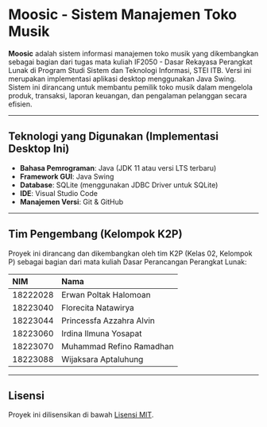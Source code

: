 # Moosic - Sistem Manajemen Toko Musik

**Moosic** adalah sistem informasi manajemen toko musik yang dikembangkan sebagai bagian dari tugas mata kuliah IF2050 - Dasar Rekayasa Perangkat Lunak di Program Studi Sistem dan Teknologi Informasi, STEI ITB. Versi ini merupakan implementasi aplikasi desktop menggunakan Java Swing. Sistem ini dirancang untuk membantu pemilik toko musik dalam mengelola produk, transaksi, laporan keuangan, dan pengalaman pelanggan secara efisien.

---

## Teknologi yang Digunakan (Implementasi Desktop Ini)

-   **Bahasa Pemrograman**: Java (JDK 11 atau versi LTS terbaru)
-   **Framework GUI**: Java Swing
-   **Database**: SQLite (menggunakan JDBC Driver untuk SQLite)
-   **IDE**: Visual Studio Code
-   **Manajemen Versi**: Git & GitHub

---

## Tim Pengembang (Kelompok K2P)

Proyek ini dirancang dan dikembangkan oleh tim K2P (Kelas 02, Kelompok P) sebagai bagian dari mata kuliah Dasar Perancangan Perangkat Lunak:

| NIM       | Nama                      |
| :-------- | :------------------------ |
| 18222028 | Erwan Poltak Halomoan     |
| 18223040 | Florecita Natawirya       |
| 18223044 | Princessfa Azzahra Alvin  |
| 18223060 | Irdina Ilmuna Yosapat     |
| 18223070 | Muhammad Refino Ramadhan  |
| 18223088 | Wijaksara Aptaluhung      |


---

## Lisensi

Proyek ini dilisensikan di bawah [Lisensi MIT](LICENSE).
